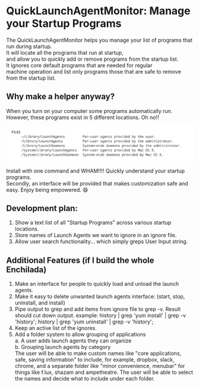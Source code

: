 # QuickLaunchAgentMonitor: Manage your Startup Programs

The QuickLaunchAgentMonitor helps you manage your list of programs that run during startup. 
<br>It will locate all the programs that run at startup, 
<br>and allow you to quickly add or remove programs from the startup list. 
<br>It ignores core default programs that are needed for regular
<br>machine operation and list only programs those that are safe to remove from the startup list.

## Why make a helper anyway?
When you turn on your computer some programs automatically run. 
<br>However, these programs exist in 5 different locations. Oh no!!

![image](https://github.com/MichaelDimmitt/quick_launch_agent_monitor/blob/master/launch_agent_locations.png)

Install with one command and WHAM!!!! Quickly understand your startup programs. 
<br>Secondly, an interface will be provided that  makes customization safe and easy. Enjoy being empowered. :smile:

## Development plan:
  1. Show a text list of all "Startup Programs" across various startup locations.
  2. Store names of Launch Agents we want to ignore in an ignore file.
  3. Allow user search functionality... which simply greps User Input string.

## Additional Features (if I build the whole Enchilada)

 1. Make an interface for people to quickly load and unload the launch agents.
 2. Make it easy to delete unwanted launch agents 
    interface: (start, stop, uninstall, and install)
 3. Pipe output to grep and add items from ignore file to grep -v. Result should cut down output.
    example: history | grep 'yum install' | grep -v 'history'; history | grep 'yum uninstall' | grep -v 'history';
 4. Keep an active list of the ignores.
 5. Add a folder system to allow grouping of applications<br>
    a. A user adds launch agents they can organize<br>
    b. Grouping launch agents by category<br>
    The user will be able to make custom names like "core applications, safe, saving information" to include, for example, dropbox, slack, chrome, and a separate folder like "minor convenience, menubar" for things like f.lux, shazam and ampetheatre.  The user will be able to select the names and decide what to include under each folder.

